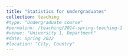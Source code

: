```yaml
---
title: "Statistics for undergraduates"
collection: teaching
#type: "Undergraduate course"
#permalink: /teaching/2014-spring-teaching-1
#venue: "University 1, Department"
#date: Spring 2022
#location: "City, Country"
---
```


